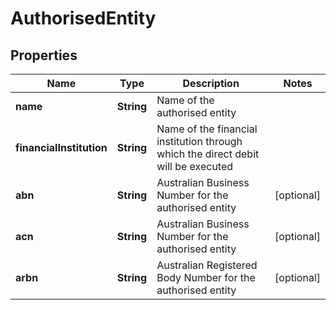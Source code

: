 
# AuthorisedEntity

## Properties
Name | Type | Description | Notes
------------ | ------------- | ------------- | -------------
**name** | **String** | Name of the authorised entity | 
**financialInstitution** | **String** | Name of the financial institution through which the direct debit will be executed | 
**abn** | **String** | Australian Business Number for the authorised entity |  [optional]
**acn** | **String** | Australian Business Number for the authorised entity |  [optional]
**arbn** | **String** | Australian Registered Body Number for the authorised entity |  [optional]



